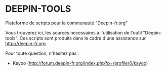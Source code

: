 # DEEPIN-TOOLS
Plateforme de scripts pour la communauté "Deepin-fr.org"

Vous trouverez ici, les sources necessaires à l'utilisation de l'outil "Deepin-tools".
Ces scripts sont produits dans le cadre d'une assistance sur http://deepin-fr.org

Pour toute question, n'hésitez pas :
- Kayoo (http://forum.deepin-fr.org/index.php?p=/profile/6/kayoo)
